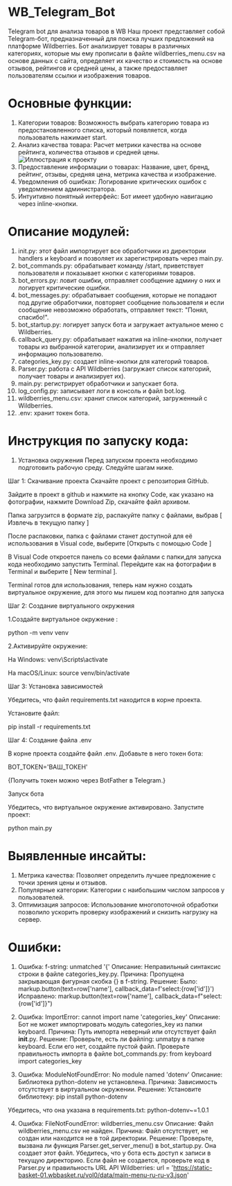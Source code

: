 # WB_Telegram_Bot
Telegram bot для анализа товаров в WB
Наш проект представляет собой Telegram-бот, предназначенный для поиска лучших предложений на платформе Wildberries. Бот анализирует товары в различных категориях, которые мы ему прописали в файле wildberries_menu.csv на основе данных с сайта, определяет их качество и стоимость на основе отзывов, рейтингов и средней цены, а также предоставляет пользователям ссылки и изображения товаров.
# Основные функции:
1. Категории товаров: Возможность выбрать категорию товара из предостановленного списка, который появляется, когда пользователь нажимает start.
2. Анализ качества товара: Расчет метрики качества на основе рейтинга, количества отзывов и средней цены.
![Иллюстрация к проекту](https://github.com/Nadya-hope20/WB_Telegram_Bot/raw/main/main/image.png)
4. Предоставление информации о товарах: Название, цвет, бренд, рейтинг, отзывы, средняя цена, метрика качества и изображение.
5. Уведомления об ошибках: Логирование критических ошибок с уведомлением администратора.
6. Интуитивно понятный интерфейс: Бот имеет удобную навигацию через inline-кнопки.
# Описание модулей:
1. init.py: этот файл импортирует все обработчики из директории handlers и keyboard и позволяет их зарегистрировать через main.py.
2. bot_commands.py: обрабатывает команду /start, приветствует пользователя и показывает кнопки с категориями товаров.
3. bot_errors.py: ловит ошибки, отправляет сообщение админу о них и логирует критические ошибки.
4. bot_messages.py: обрабатывает сообщения, которые не попадают под другие обработчики, повторяет сообщение пользователя и если сообщение невозможно обработать, отправляет текст: "Понял, спасибо!".
5. bot_startup.py: логирует запуск бота и загружает актуальное меню с Wildberries.
6. callback_query.py: обрабатывает нажатия на inline-кнопки, получает товары из выбранной категории, анализирует их и отправляет информацию пользователю.
7. categories_key.py: создает inline-кнопки для категорий товаров.
8. Parser.py: работа с API Wildberries (загружает список категорий, получает товары и анализирует их).
9. main.py: регистрирует обработчики и запускает бота.
10. log_config.py: записывает логи в консоль и файл bot.log.
11. wildberries_menu.csv: хранит список категорий, загруженный с Wildberries.
12. .env: хранит токен бота.
# Инструкция по запуску кода:
1. Установка окружения
Перед запуском проекта необходимо подготовить рабочую среду. Следуйте шагам ниже.

Шаг 1: Скачивание проекта
Скачайте проект с репозитория GitHub.

Зайдите в проект в github и нажмите на кнопку Code, как указано на фотографии, нажмите Download Zip, скачайте файл архивом.

Папка загрузится в формате zip, распакуйте папку с файлами, выбрав [ Извлечь в текущую папку ]

После распаковки, папка с файлами станет доступной для её использования в Visual code, выберите [Открыть с помощью Code ]

В Visual Code откроется панель со всеми файлами с папки,для запуска кода необходимо запустить Terminal.
Перейдите как на фотографии в Terminal и выберите [ New terminal ].

Terminal готов для использования, теперь нам нужно создать виртуальное окружение, для этого мы пишем код поэтапно для запуска

Шаг 2: Создание виртуального окружения

1.Создайте виртуальное окружение :

python -m venv venv

2.Активируйте окружение:

На Windows:
venv\Scripts\activate

На macOS/Linux:
source venv/bin/activate

Шаг 3: Установка зависимостей

Убедитесь, что файл requirements.txt находится в корне проекта.

Установите файл:

pip install -r requirements.txt

Шаг 4: Создание файла .env

В корне проекта создайте файл .env.
Добавьте в него токен бота:

BOT_TOKEN='ВАШ_ТОКЕН'

{Получить токен можно через BotFather в Telegram.}

Запуск бота 

Убедитесь, что виртуальное окружение активировано.
Запустите проект:

python main.py

# Выявленные инсайты:
1. Метрика качества: Позволяет определить лучшее предложение с точки зрения цены и отзывов.
2. Популярные категории: Категории с наибольшим числом запросов у пользователей.
3. Оптимизация запросов: Использование многопоточной обработки позволило ускорить проверку изображений и снизить нагрузку на сервер.
# Ошибки:
1. Ошибка: f-string: unmatched '{'
Описание: Неправильный синтаксис строки в файле categories_key.py.
Причина: Пропущена закрывающая фигурная скобка {} в f-string.
Решение:
Было:
markup.button(text=row['name'], callback_data=f'select:{row['id']}')
Исправлено:
markup.button(text=row['name'], callback_data=f"select:{row['id']}")

2. Ошибка: ImportError: cannot import name 'categories_key'
Описание: Бот не может импортировать модуль categories_key из папки keyboard.
Причина: Путь импорта неверный или отсутствует файл __init__.py.
Решение:
Проверьте, есть ли файлing: unmatpy в папке keyboard. Если его нет, создайте пустой файл.
Проверьте правильность импорта в файле bot_commands.py:
from keyboard import categories_key

3. Ошибка: ModuleNotFoundError: No module named 'dotenv'
Описание: Библиотека python-dotenv не установлена.
Причина: Зависимость отсутствует в виртуальном окружении.
Решение:
Установите библиотеку:
pip install python-dotenv

Убедитесь, что она указана в requirements.txt:
python-dotenv~=1.0.1

4. Ошибка: FileNotFoundError: wildberries_menu.csv
Описание: Файл wildberries_menu.csv не найден.
Причина: Файл отсутствует, не создан или находится не в той директории.
Решение:
Проверьте, вызвана ли функция Parser.get_server_menu() в bot_startup.py. Она создает этот файл.
Убедитесь, что у бота есть доступ к записи в текущую директорию.
Если файл не создается, проверьте код в Parser.py и правильность URL API Wildberries:
url = 'https://static-basket-01.wbbasket.ru/vol0/data/main-menu-ru-ru-v3.json'
